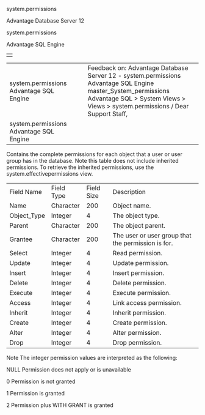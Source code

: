 system.permissions




Advantage Database Server 12  

system.permissions

Advantage SQL Engine

|  |
| --- |
|  |

|  |  |  |  |  |
| --- | --- | --- | --- | --- |
| system.permissions  Advantage SQL Engine |  |  | Feedback on: Advantage Database Server 12 - system.permissions Advantage SQL Engine master\_System\_permissions Advantage SQL > System Views > Views > system.permissions / Dear Support Staff, |  |
| system.permissions  Advantage SQL Engine |  |  |  |  |

Contains the complete permissions for each object that a user or user group has in the database. Note this table does not include inherited permissions. To retrieve the inherited permissions, use the system.effectivepermissions view.

|  |  |  |  |
| --- | --- | --- | --- |
| Field Name | Field Type | Field Size | Description |
| Name | Character | 200 | Object name. |
| Object\_Type | Integer | 4 | The object type. |
| Parent | Character | 200 | The object parent. |
| Grantee | Character | 200 | The user or user group that the permission is for. |
| Select | Integer | 4 | Read permission. |
| Update | Integer | 4 | Update permission. |
| Insert | Integer | 4 | Insert permission. |
| Delete | Integer | 4 | Delete permission. |
| Execute | Integer | 4 | Execute permission. |
| Access | Integer | 4 | Link access permission. |
| Inherit | Integer | 4 | Inherit permission. |
| Create | Integer | 4 | Create permission. |
| Alter | Integer | 4 | Alter permission. |
| Drop | Integer | 4 | Drop permission. |

Note The integer permission values are interpreted as the following:

NULL Permission does not apply or is unavailable

0 Permission is not granted

1 Permission is granted

2 Permission plus WITH GRANT is granted